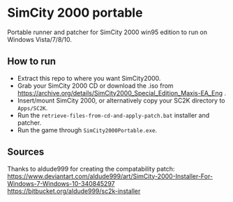 # SimCity 2000 portable
Portable runner and patcher for SimCity 2000 win95 edition to run on Windows Vista/7/8/10.

## How to run
* Extract this repo to where you want SimCity2000.
* Grab your SimCity 2000 CD or download the .iso from<br>
https://archive.org/details/SimCity2000_Special_Edition_Maxis-EA_Eng .
* Insert/mount SimCity 2000, or alternatively copy your SC2K directory to `Apps/SC2K`.
* Run the `retrieve-files-from-cd-and-apply-patch.bat` installer and patcher.
* Run the game through `SimCity2000Portable.exe`.

## Sources
Thanks to aldude999 for creating the compatability patch:<br>
https://www.deviantart.com/aldude999/art/SimCity-2000-Installer-For-Windows-7-Windows-10-340845297<br>
https://bitbucket.org/aldude999/sc2k-installer
